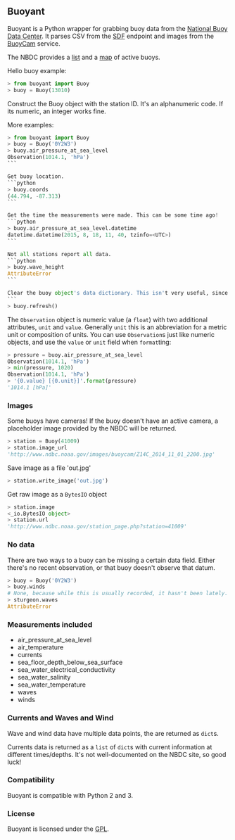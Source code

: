 ## Buoyant

Buoyant is a Python wrapper for grabbing buoy data from the [National Buoy Data Center](http://www.ndbc.noaa.gov). It parses CSV from the [SDF](http://sdf.ndbc.noaa.gov) endpoint and images from the [BuoyCam](http://www.ndbc.noaa.gov/buoycams.shtml) service.

The NBDC provides a [list](http://sdf.ndbc.noaa.gov/stations.shtml) and a [map](http://sdf.ndbc.noaa.gov) of active buoys.

Hello buoy example:
````python
> from buoyant import Buoy
> buoy = Buoy(13010)
````

Construct the Buoy object with the station ID. It's an alphanumeric code. If its numeric, an integer works fine.

More examples:

````python
> from buoyant import Buoy
> buoy = Buoy('0Y2W3')
> buoy.air_pressure_at_sea_level
Observation(1014.1, 'hPa')
```

Get buoy location.
```python
> buoy.coords
(44.794, -87.313)
```

Get the time the measurements were made. This can be some time ago!
```python
> buoy.air_pressure_at_sea_level.datetime
datetime.datetime(2015, 8, 18, 11, 40, tzinfo=<UTC>)
```

Not all stations report all data.
```python
> buoy.wave_height
AttributeError
```

Clear the buoy object's data dictionary. This isn't very useful, since the buoys update only every hour or so.
```
> buoy.refresh()
````

The `Observation` object is numeric value (a `float`) with two additional attributes, `unit` and `value`. Generally `unit` this is an abbreviation for a metric unit or composition of units. You can use `Observation`s just like numeric objects, and use the `value` or `unit` field when `format`ting:
```python
> pressure = buoy.air_pressure_at_sea_level
Observation(1014.1, 'hPa')
> min(pressure, 1020)
Observation(1014.1, 'hPa')
> '{0.value} [{0.unit}]'.format(pressure)
'1014.1 [hPa]'
```

### Images

Some buoys have cameras! If the buoy doesn't have an active camera, a placeholder image provided by the NBDC will be returned.

````python
> station = Buoy(41009)
> station.image_url
'http://www.ndbc.noaa.gov/images/buoycam/Z14C_2014_11_01_2200.jpg'
````

Save image as a file 'out.jpg'
````python
> station.write_image('out.jpg')
````

Get raw image as a `BytesIO` object
````python
> station.image
<_io.BytesIO object>
> station.url
'http://www.ndbc.noaa.gov/station_page.php?station=41009'
````

### No data

There are two ways to a buoy can be missing a certain data field. Either there's no recent observation, or that buoy doesn't observe that datum.

````python
> buoy = Buoy('0Y2W3')
> buoy.winds
# None, because while this is usually recorded, it hasn't been lately.
> sturgeon.waves
AttributeError
````

### Measurements included

* air_pressure_at_sea_level
* air_temperature
* currents
* sea_floor_depth_below_sea_surface
* sea_water_electrical_conductivity
* sea_water_salinity
* sea_water_temperature
* waves
* winds

### Currents and Waves and Wind

Wave and wind data have multiple data points, the are returned as `dict`s.

Currents data is returned as a `list` of `dict`s with current information at different times/depths. It's not well-documented on the NBDC site, so good luck!

### Compatibility

Buoyant is compatible with Python 2 and 3.

### License

Buoyant is licensed under the [GPL](http://www.gnu.org/licenses/#GPL).

